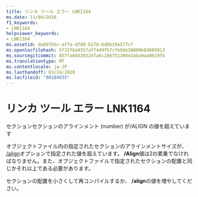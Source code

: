 ```yaml
---
title: リンカ ツール エラー LNK1164
ms.date: 11/04/2016
f1_keywords:
- LNK1164
helpviewer_keywords:
- LNK1164
ms.assetid: da89765c-affa-4f88-b170-6d6b19a577cf
ms.openlocfilehash: 5f32fbd455faff449f57cfb9bb38009b03005913
ms.sourcegitcommit: 857fa6b530224fa6c18675138043aba9aa0619fb
ms.translationtype: MT
ms.contentlocale: ja-JP
ms.lasthandoff: 03/24/2020
ms.locfileid: "80184035"
---
```

# <a name="linker-tools-error-lnk1164"></a>リンカ ツール エラー LNK1164

セクションセクションのアラインメント (number) が/ALIGN の値を超えています

オブジェクトファイル内の指定されたセクションのアラインメントサイズが、 [/align](../../build/reference/align-section-alignment.md)オプションで指定された値を超えています。 **/Align**値は2の累乗でなければなりません。また、オブジェクトファイルで指定されたセクションの配置と同じかそれ以上である必要があります。

セクションの配置を小さくして再コンパイルするか、 **/align**の値を増やしてください。

